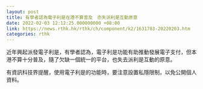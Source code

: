 ```yaml
---
layout: post
title: 有學者認為電子利是在港不算普及　亦失派利是互動原意
date: 2022-02-03 12:12:25.000000000 +08:00
link: https://news.rthk.hk/rthk/ch/component/k2/1631783-20220203.htm
categories: rthk
---
```


近年興起派發電子利是，有學者認為，電子利是功能有助推動發展電子支付，但本港不算十分普及，隨了欠缺一個統一的平台，也失去派利是互動的原意。

有資訊科技界提醒，使用電子利是的功能時，要注意設置私隱限制，以免公開個人資料。
